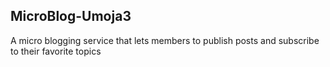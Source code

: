 ## MicroBlog-Umoja3
A micro blogging service that lets members to publish posts and subscribe to their favorite topics